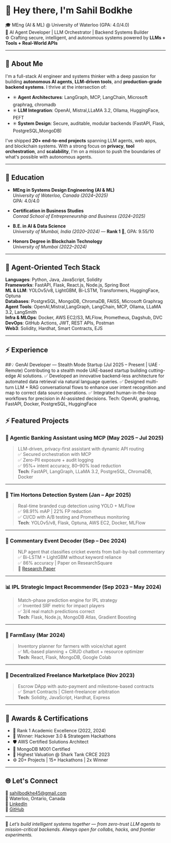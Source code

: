 # 👋 Hey there, I'm Sahil Bodkhe

🎓 MEng (AI & ML) @ University of Waterloo (GPA: 4.0/4.0)  
🧠 AI Agent Developer | LLM Orchestrator | Backend Systems Builder  
⚙️ Crafting secure, intelligent, and autonomous systems powered by **LLMs + Tools + Real-World APIs**

---

## 🤖 About Me

I'm a full-stack AI engineer and systems thinker with a deep passion for building **autonomous AI agents**, **LLM-driven tools**, and **production-grade backend systems**. I thrive at the intersection of:

- ✳️ **Agent Architectures**: LangGraph, MCP, LangChain, Microsoft graphrag, chromadb   
- ✳️ **LLM Integration**: OpenAI, Mistral,LLaMA 3.2, Ollama, HuggingFace, PEFT  
- ✳️ **System Design**: Secure, auditable, modular backends (FastAPI, Flask, PostgreSQL,MongoDB)

I've shipped **20+ end-to-end projects** spanning LLM agents, web apps, and blockchain systems. With a strong focus on **privacy**, **tool orchestration**, and **scalability**, I'm on a mission to push the boundaries of what's possible with autonomous agents.

---

## 📘 Education

- **MEng in Systems Design Engineering (AI & ML)**  
  *University of Waterloo, Canada (2024–2025)*  
  GPA: 4.0/4.0

- **Certification in Business Studies**  
  *Conrad School of Entrepreneurship and Business (2024–2025)*

- **B.E. in AI & Data Science**  
  *University of Mumbai, India (2020–2024)* — **Rank 1 🥇**, GPA: 9.55/10

- **Honors Degree in Blockchain Technology**  
  *University of Mumbai (2022–2024)*

---

## 🔧 Agent-Oriented Tech Stack

**Languages**: Python, Java, JavaScript, Solidity  
**Frameworks**: FastAPI, Flask, React.js, Node.js, Spring Boot  
**ML & LLM**: YOLOv5/v8, LightGBM, Bi-LSTM, Transformers, HuggingFace, Optuna  
**Databases**: PostgreSQL, MongoDB, ChromaDB, FAISS, Microsoft Graphrag  
**Agent Tools**: OpenAI,Mistral,LangGraph, LangChain, MCP, Ollama, LLaMA 3.2, LangSmith  
**Infra & MLOps**: Docker, AWS EC2/S3, MLFlow, Prometheus, Dagshub, DVC  
**DevOps**: GitHub Actions, JWT, REST APIs, Postman  
**Web3**: Solidity, Hardhat, Smart Contracts, EJS



---
## ⚡ Experience
##💡 GenAI Developer — Stealth Mode Startup (Jul 2025 – Present | UAE · Remote)
Contributing to a stealth mode UAE-based startup building cutting-edge AI solutions.
✅ Developed an innovative backend-less architecture for automated data retrieval via natural language queries.
✅ Designed multi-turn LLM + RAG conversational flows to enhance user intent recognition and map to correct data source operations.
✅ Integrated human-in-the-loop workflows for precision in AI-assisted decisions.
Tech: OpenAI, graphrag, FastAPI, Docker, PostgreSQL, HuggingFace 



## ⚡ Featured Projects

### 🔐 Agentic Banking Assistant using MCP (May 2025 – Jul 2025)
> LLM-driven, privacy-first assistant with dynamic API routing  
✅ Secured orchestration with MCP  
✅ Zero-PII exposure + audit logging  
✅ 95%+ intent accuracy, 80–90% load reduction  
**Tech**: FastAPI, LangGraph, LLaMA 3.2, PostgreSQL, ChromaDB, Docker

---

### 🧃 Tim Hortons Detection System (Jan – Apr 2025)  
> Real-time branded cup detection using YOLO + MLFlow  
✅ 98.91% mAP | 22% FP reduction  
✅ CI/CD with A/B testing and Prometheus monitoring  
**Tech**: YOLOv5/v8, Flask, Optuna, AWS EC2, Docker, MLFlow

---

### 🏏 Commentary Event Decoder (Sep – Dec 2024)  
> NLP agent that classifies cricket events from ball-by-ball commentary  
✅ Bi-LSTM + LightGBM without keyword reliance  
✅ 86% accuracy | Paper on ResearchSquare  
🔗 [Research Paper](https://doi.org/10.21203/rs.3.rs-5712957/v1)

---

### 📊 IPL Strategic Impact Recommender (Sep 2023 – May 2024)  
> Match-phase prediction engine for IPL strategy  
✅ Invented SRF metric for impact players  
✅ 3/4 real match predictions correct  
**Tech**: Flask, Node.js, MongoDB Atlas, Gradient Boosting

---

### 🌾 FarmEasy (Mar 2024)  
> Inventory planner for farmers with voice/chat agent  
✅ ML-based planning + CRUD chatbot + resource optimizer  
**Tech**: React, Flask, MongoDB, Google Colab

---

### 💼 Decentralized Freelance Marketplace (Nov 2023)  
> Escrow DApp with auto-payment and milestone-based contracts  
✅ Smart Contracts | Client-freelancer arbitration  
**Tech**: Solidity, JavaScript, Hardhat, Express

---

## 🏅 Awards & Certifications

- 🥇 Rank 1 Academic Excellence (2022, 2024)
- 🧠 Winner: Hackover 3.0 & Strategem Hackathons
- 🛡️ AWS Certified Solutions Architect
- 🧠 MongoDB M001 Certified
- 🦈 Highest Valuation @ Shark Tank CRCE 2023
- ⚙️ 20+ Projects | 15+ Hackathons | 2x Winner

---

## 🌐 Let's Connect

📧 sahilbodkhe45@gmail.com  
📍 Waterloo, Ontario, Canada  
🔗 [LinkedIn](https://linkedin.com/in/sahil-bodkhe-b52448197)  
🔗 [GitHub](https://github.com/SAHILBODKHE)

---

🧭 *Let’s build intelligent systems together — from zero-trust LLM agents to mission-critical backends. Always open for collabs, hacks, and frontier experiments.*
